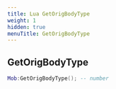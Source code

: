 ```yaml
---
title: Lua GetOrigBodyType
weight: 1
hidden: true
menuTitle: GetOrigBodyType
---
```

## GetOrigBodyType
```lua
Mob:GetOrigBodyType(); -- number
```